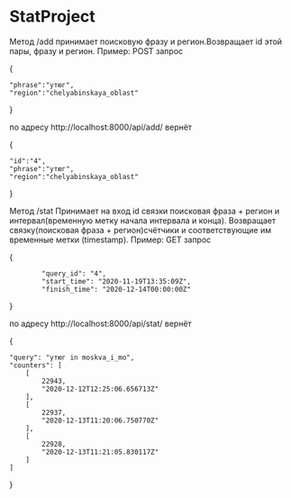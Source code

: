 # StatProject

 Метод /add принимает поисковую фразу и регион.Возвращает id этой пары, фразу и регион. 
 Пример: POST запрос
 
 {
 
    "phrase":"утюг",    
    "region":"chelyabinskaya_oblast"
    
 }

по адресу http://localhost:8000/api/add/
вернёт


{

    "id":"4",
    "phrase":"утюг", 
    "region":"chelyabinskaya_oblast"    
      
}


Метод /stat Принимает на вход id связки поисковая фраза + регион и интервал(временную метку начала интервала и конца).
Возвращает связку(поисковая фраза + регион)счётчики и соответствующие им временные метки (timestamp).
Пример: GET запрос


{

            "query_id": "4",
            "start_time": "2020-11-19T13:35:09Z",
            "finish_time": "2020-12-14T00:00:00Z"
            
}

по адресу http://localhost:8000/api/stat/
вернёт

{

    "query": "утюг in moskva_i_mo",
    "counters": [
        [
            22943,
            "2020-12-12T12:25:06.656713Z"
        ],
        [
            22937,
            "2020-12-13T11:20:06.750770Z"
        ],
        [
            22928,
            "2020-12-13T11:21:05.830117Z"
        ]
    ]
    
}


